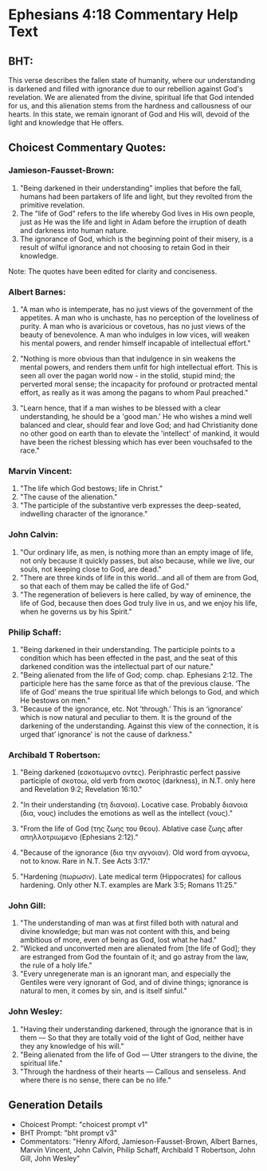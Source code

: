# Ephesians 4:18 Commentary Help Text

## BHT:
This verse describes the fallen state of humanity, where our understanding is darkened and filled with ignorance due to our rebellion against God's revelation. We are alienated from the divine, spiritual life that God intended for us, and this alienation stems from the hardness and callousness of our hearts. In this state, we remain ignorant of God and His will, devoid of the light and knowledge that He offers.

## Choicest Commentary Quotes:
### Jamieson-Fausset-Brown:
1. "Being darkened in their understanding" implies that before the fall, humans had been partakers of life and light, but they revolted from the primitive revelation.
2. The "life of God" refers to the life whereby God lives in His own people, just as He was the life and light in Adam before the irruption of death and darkness into human nature.
3. The ignorance of God, which is the beginning point of their misery, is a result of wilful ignorance and not choosing to retain God in their knowledge.

Note: The quotes have been edited for clarity and conciseness.

### Albert Barnes:
1. "A man who is intemperate, has no just views of the government of the appetites. A man who is unchaste, has no perception of the loveliness of purity. A man who is avaricious or covetous, has no just views of the beauty of benevolence. A man who indulges in low vices, will weaken his mental powers, and render himself incapable of intellectual effort."

2. "Nothing is more obvious than that indulgence in sin weakens the mental powers, and renders them unfit for high intellectual effort. This is seen all over the pagan world now - in the stolid, stupid mind; the perverted moral sense; the incapacity for profound or protracted mental effort, as really as it was among the pagans to whom Paul preached."

3. "Learn hence, that if a man wishes to be blessed with a clear understanding, he should be a 'good man.' He who wishes a mind well balanced and clear, should fear and love God; and had Christianity done no other good on earth than to elevate the 'intellect' of mankind, it would have been the richest blessing which has ever been vouchsafed to the race."

### Marvin Vincent:
1. "The life which God bestows; life in Christ."
2. "The cause of the alienation."
3. "The participle of the substantive verb expresses the deep-seated, indwelling character of the ignorance."

### John Calvin:
1. "Our ordinary life, as men, is nothing more than an empty image of life, not only because it quickly passes, but also because, while we live, our souls, not keeping close to God, are dead."
2. "There are three kinds of life in this world...and all of them are from God, so that each of them may be called the life of God."
3. "The regeneration of believers is here called, by way of eminence, the life of God, because then does God truly live in us, and we enjoy his life, when he governs us by his Spirit."

### Philip Schaff:
1. "Being darkened in their understanding. The participle points to a condition which has been effected in the past, and the seat of this darkened condition was the intellectual part of our nature."
2. "Being alienated from the life of God; comp. chap. Ephesians 2:12. The participle here has the same force as that of the previous clause. ‘The life of God’ means the true spiritual life which belongs to God, and which He bestows on men."
3. "Because of the ignorance, etc. Not ‘through.’ This is an ‘ignorance’ which is now natural and peculiar to them. It is the ground of the darkening of the understanding. Against this view of the connection, it is urged that’ ignorance’ is not the cause of darkness."

### Archibald T Robertson:
1. "Being darkened (εσκοτωμενο οντες). Periphrastic perfect passive participle of σκοτοω, old verb from σκοτος (darkness), in N.T. only here and Revelation 9:2; Revelation 16:10."

2. "In their understanding (τη διανοια). Locative case. Probably διανοια (δια, νους) includes the emotions as well as the intellect (νους)."

3. "From the life of God (της ζωης του θεου). Ablative case ζωης after απηλλοτριωμενο (Ephesians 2:12)."

4. "Because of the ignorance (δια την αγνοιαν). Old word from αγνοεω, not to know. Rare in N.T. See Acts 3:17."

5. "Hardening (πωρωσιν). Late medical term (Hippocrates) for callous hardening. Only other N.T. examples are Mark 3:5; Romans 11:25."

### John Gill:
1. "The understanding of man was at first filled both with natural and divine knowledge; but man was not content with this, and being ambitious of more, even of being as God, lost what he had."
2. "Wicked and unconverted men are alienated from [the life of God]; they are estranged from God the fountain of it; and go astray from the law, the rule of a holy life."
3. "Every unregenerate man is an ignorant man, and especially the Gentiles were very ignorant of God, and of divine things; ignorance is natural to men, it comes by sin, and is itself sinful."

### John Wesley:
1. "Having their understanding darkened, through the ignorance that is in them — So that they are totally void of the light of God, neither have they any knowledge of his will."
2. "Being alienated from the life of God — Utter strangers to the divine, the spiritual life."
3. "Through the hardness of their hearts — Callous and senseless. And where there is no sense, there can be no life."


## Generation Details
- Choicest Prompt: "choicest prompt v1"
- BHT Prompt: "bht prompt v3"
- Commentators: "Henry Alford, Jamieson-Fausset-Brown, Albert Barnes, Marvin Vincent, John Calvin, Philip Schaff, Archibald T Robertson, John Gill, John Wesley"
